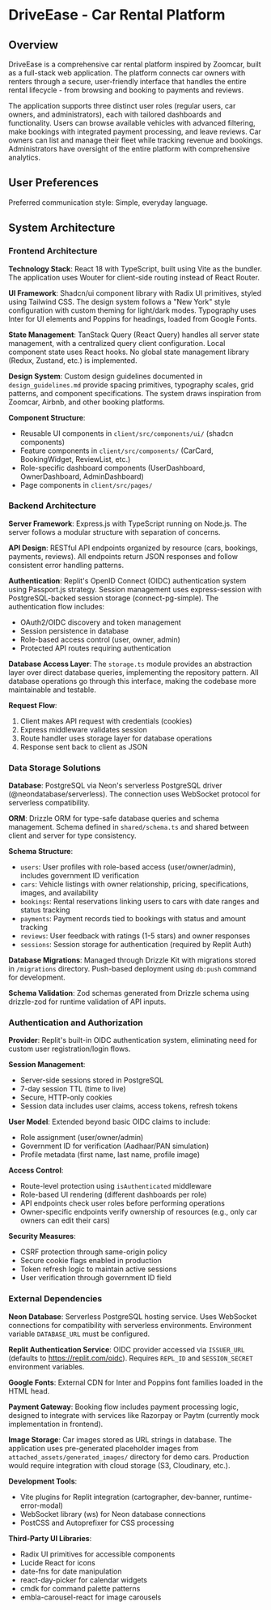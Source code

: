 # DriveEase - Car Rental Platform

## Overview

DriveEase is a comprehensive car rental platform inspired by Zoomcar, built as a full-stack web application. The platform connects car owners with renters through a secure, user-friendly interface that handles the entire rental lifecycle - from browsing and booking to payments and reviews.

The application supports three distinct user roles (regular users, car owners, and administrators), each with tailored dashboards and functionality. Users can browse available vehicles with advanced filtering, make bookings with integrated payment processing, and leave reviews. Car owners can list and manage their fleet while tracking revenue and bookings. Administrators have oversight of the entire platform with comprehensive analytics.

## User Preferences

Preferred communication style: Simple, everyday language.

## System Architecture

### Frontend Architecture

**Technology Stack**: React 18 with TypeScript, built using Vite as the bundler. The application uses Wouter for client-side routing instead of React Router.

**UI Framework**: Shadcn/ui component library with Radix UI primitives, styled using Tailwind CSS. The design system follows a "New York" style configuration with custom theming for light/dark modes. Typography uses Inter for UI elements and Poppins for headings, loaded from Google Fonts.

**State Management**: TanStack Query (React Query) handles all server state management, with a centralized query client configuration. Local component state uses React hooks. No global state management library (Redux, Zustand, etc.) is implemented.

**Design System**: Custom design guidelines documented in `design_guidelines.md` provide spacing primitives, typography scales, grid patterns, and component specifications. The system draws inspiration from Zoomcar, Airbnb, and other booking platforms.

**Component Structure**: 
- Reusable UI components in `client/src/components/ui/` (shadcn components)
- Feature components in `client/src/components/` (CarCard, BookingWidget, ReviewList, etc.)
- Role-specific dashboard components (UserDashboard, OwnerDashboard, AdminDashboard)
- Page components in `client/src/pages/`

### Backend Architecture

**Server Framework**: Express.js with TypeScript running on Node.js. The server follows a modular structure with separation of concerns.

**API Design**: RESTful API endpoints organized by resource (cars, bookings, payments, reviews). All endpoints return JSON responses and follow consistent error handling patterns.

**Authentication**: Replit's OpenID Connect (OIDC) authentication system using Passport.js strategy. Session management uses express-session with PostgreSQL-backed session storage (connect-pg-simple). The authentication flow includes:
- OAuth2/OIDC discovery and token management
- Session persistence in database
- Role-based access control (user, owner, admin)
- Protected API routes requiring authentication

**Database Access Layer**: The `storage.ts` module provides an abstraction layer over direct database queries, implementing the repository pattern. All database operations go through this interface, making the codebase more maintainable and testable.

**Request Flow**:
1. Client makes API request with credentials (cookies)
2. Express middleware validates session
3. Route handler uses storage layer for database operations
4. Response sent back to client as JSON

### Data Storage Solutions

**Database**: PostgreSQL via Neon's serverless PostgreSQL driver (@neondatabase/serverless). The connection uses WebSocket protocol for serverless compatibility.

**ORM**: Drizzle ORM for type-safe database queries and schema management. Schema defined in `shared/schema.ts` and shared between client and server for type consistency.

**Schema Structure**:
- `users`: User profiles with role-based access (user/owner/admin), includes government ID verification
- `cars`: Vehicle listings with owner relationship, pricing, specifications, images, and availability
- `bookings`: Rental reservations linking users to cars with date ranges and status tracking
- `payments`: Payment records tied to bookings with status and amount tracking
- `reviews`: User feedback with ratings (1-5 stars) and owner responses
- `sessions`: Session storage for authentication (required by Replit Auth)

**Database Migrations**: Managed through Drizzle Kit with migrations stored in `/migrations` directory. Push-based deployment using `db:push` command for development.

**Schema Validation**: Zod schemas generated from Drizzle schema using drizzle-zod for runtime validation of API inputs.

### Authentication and Authorization

**Provider**: Replit's built-in OIDC authentication system, eliminating need for custom user registration/login flows.

**Session Management**: 
- Server-side sessions stored in PostgreSQL
- 7-day session TTL (time to live)
- Secure, HTTP-only cookies
- Session data includes user claims, access tokens, refresh tokens

**User Model**: Extended beyond basic OIDC claims to include:
- Role assignment (user/owner/admin)
- Government ID for verification (Aadhaar/PAN simulation)
- Profile metadata (first name, last name, profile image)

**Access Control**:
- Route-level protection using `isAuthenticated` middleware
- Role-based UI rendering (different dashboards per role)
- API endpoints check user roles before performing operations
- Owner-specific endpoints verify ownership of resources (e.g., only car owners can edit their cars)

**Security Measures**:
- CSRF protection through same-origin policy
- Secure cookie flags enabled in production
- Token refresh logic to maintain active sessions
- User verification through government ID field

### External Dependencies

**Neon Database**: Serverless PostgreSQL hosting service. Uses WebSocket connections for compatibility with serverless environments. Environment variable `DATABASE_URL` must be configured.

**Replit Authentication Service**: OIDC provider accessed via `ISSUER_URL` (defaults to https://replit.com/oidc). Requires `REPL_ID` and `SESSION_SECRET` environment variables.

**Google Fonts**: External CDN for Inter and Poppins font families loaded in the HTML head.

**Payment Gateway**: Booking flow includes payment processing logic, designed to integrate with services like Razorpay or Paytm (currently mock implementation in frontend).

**Image Storage**: Car images stored as URL strings in database. The application uses pre-generated placeholder images from `attached_assets/generated_images/` directory for demo cars. Production would require integration with cloud storage (S3, Cloudinary, etc.).

**Development Tools**:
- Vite plugins for Replit integration (cartographer, dev-banner, runtime-error-modal)
- WebSocket library (ws) for Neon database connections
- PostCSS and Autoprefixer for CSS processing

**Third-Party UI Libraries**:
- Radix UI primitives for accessible components
- Lucide React for icons
- date-fns for date manipulation
- react-day-picker for calendar widgets
- cmdk for command palette patterns
- embla-carousel-react for image carousels